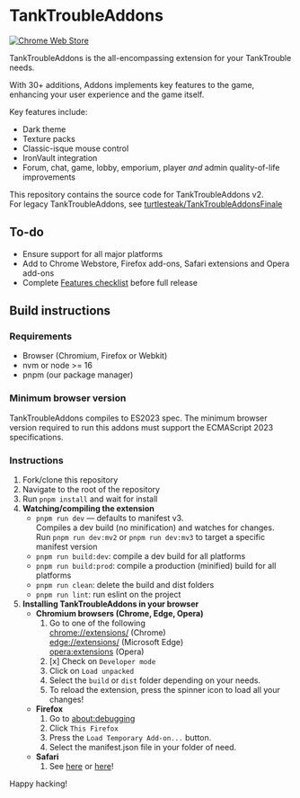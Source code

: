# TankTroubleAddons

[![Chrome Web Store](https://img.shields.io/badge/Chrome-21262d.svg?&style=flat-square&logo=google-chrome&logoColor=c9d1d9)](https://chrome.google.com/webstore/detail/tanktroubleaddons/iaahklbbofakekcbhbjnpjbgaadhedhm)
<!--
[![Apple App Store](https://img.shields.io/badge/Safari-21262d.svg?&style=flat-square&logo=safari&logoColor=c9d1d9)]()
[![Edge Addons](https://img.shields.io/badge/Edge-21262d.svg?&style=flat-square&logo=microsoft-edge&logoColor=c9d1d9)]()
[![Firefox Add-ons](https://img.shields.io/badge/Firefox-21262d.svg?&style=flat-square&logo=firefox-browser&logoColor=c9d1d9)]()
[![Opera Addons](https://img.shields.io/badge/Opera-21262d.svg?&style=flat-square&logo=opera&logoColor=c9d1d9)]()
-->

TankTroubleAddons is the all-encompassing extension for your TankTrouble needs.

With 30+ additions, Addons implements key features to the game, enhancing your user experience and the game itself.

Key features include:

- Dark theme
- Texture packs
- Classic-isque mouse control
- IronVault integration
- Forum, chat, game, lobby, emporium, player *and* admin quality-of-life improvements

This repository contains the source code for TankTroubleAddons v2.  
For legacy TankTroubleAddons, see [turtlesteak/TankTroubleAddonsFinale](https://github.com/turtlesteak/TankTroubleAddonsFinale)

## To-do

- Ensure support for all major platforms
- Add to Chrome Webstore, Firefox add-ons, Safari extensions and Opera add-ons
- Complete [Features checklist](https://github.com/CommanderAnime/TankTroubleAddons/issues/1) before full release

## Build instructions

### Requirements

- Browser (Chromium, Firefox or Webkit)
- nvm or node >= 16
- pnpm (our package manager)

### Minimum browser version

TankTroubleAddons compiles to ES2023 spec. The minimum browser version required to run this addons must support the ECMAScript 2023 specifications.

### Instructions

1. Fork/clone this repository
2. Navigate to the root of the repository
3. Run `pnpm install` and wait for install
4. **Watching/compiling the extension**
   - `pnpm run dev` — defaults to manifest v3.  
     Compiles a dev build (no minification) and watches for changes.  
     Run `pnpm run dev:mv2` or `pnpm run dev:mv3` to target a specific manifest version
   - `pnpm run build:dev`: compile a dev build for all platforms
   - `pnpm run build:prod`: compile a production (minified) build for all platforms
   - `pnpm run clean`: delete the build and dist folders
   - `pnpm run lint`: run eslint on the project
5. **Installing TankTroubleAddons in your browser**
   - **Chromium browsers (Chrome, Edge, Opera)**
     1. Go to one of the following  
       [chrome://extensions/](chrome://extensions) (Chrome)  
       [edge://extensions/](edge://extensions/) (Microsoft Edge)  
       [opera:extensions](opera:extensions) (Opera)
     2. [x] Check on `Developer mode`
     3. Click on `Load unpacked`
     4. Select the `build` or `dist` folder depending on your needs.
     5. To reload the extension, press the spinner icon to load all your changes!
   - **Firefox**
     1. Go to [about:debugging](about:debugging)
     2. Click `This Firefox`
     3. Press the `Load Temporary Add-on...` button.
     4. Select the manifest.json file in your folder of need.
   - **Safari**
     1. See [here](https://stackoverflow.com/a/41543650/11452298) or [here](https://developer.apple.com/documentation/safariservices/safari_web_extensions/running_your_safari_web_extension#3744467)!

Happy hacking!
